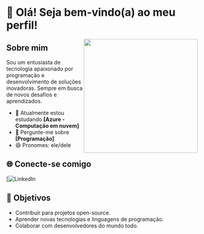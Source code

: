 # 👋 Olá! Seja bem-vindo(a) ao meu perfil!

<img src="https://media.giphy.com/media/26tn33aiTi1jkl6H6/giphy.gif" align="right" width="300">

## Sobre mim

Sou um entusiasta de tecnologia apaixonado por programação e desenvolvimento de soluções inovadoras. Sempre em busca de novos desafios e aprendizados.

- 🌱 Atualmente estou estudando **[Azure - Computação em nuvem]**
- 💬 Pergunte-me sobre **[Programação]**
- 😄 Pronomes: ele/dele



## 🌐 Conecte-se comigo

[![LinkedIn](https://www.linkedin.com/in/euclisiomendes)


## 🎯 Objetivos

- Contribuir para projetos open-source.
- Aprender novas tecnologias e linguagens de programação.
- Colaborar com desenvolvedores do mundo todo.

